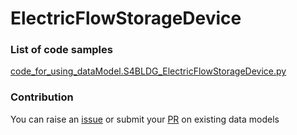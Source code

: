 # ElectricFlowStorageDevice

### List of code samples 

<!-- 50-List of code -->

<!-- [code entry](link) -->
[code_for_using_dataModel.S4BLDG_ElectricFlowStorageDevice.py](https://github.com/smart-data-models/dataModel.S4BLDG/blob/master/ElectricFlowStorageDevice/code/code_for_using_dataModel.S4BLDG_ElectricFlowStorageDevice.py)


<!-- /50-List of code -->

### Contribution
You can raise an [issue](https://github.com/smart-data-models/dataModel.S4BLDG/issues) or submit your [PR](https://github.com/smart-data-models/dataModel.S4BLDG/pulls) on existing data models
